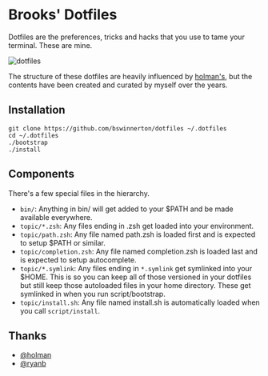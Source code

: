 # Brooks' Dotfiles

Dotfiles are the preferences, tricks and hacks that you use to tame your
terminal. These are mine.

![dotfiles](https://cloud.githubusercontent.com/assets/934497/14234999/7cb3bf24-f9bf-11e5-835e-2a18175d5e44.png)


The structure of these dotfiles are heavily influenced by
[holman's](https://github.com/holman/dotfiles), but the contents have been
created and curated by myself over the years.

## Installation

```
git clone https://github.com/bswinnerton/dotfiles ~/.dotfiles
cd ~/.dotfiles
./bootstrap
./install
```

## Components

There's a few special files in the hierarchy.

- `bin/`: Anything in bin/ will get added to your $PATH and be made available
  everywhere.
- `topic/*.zsh`: Any files ending in .zsh get loaded into your environment.
- `topic/path.zsh`: Any file named path.zsh is loaded first and is expected to
  setup $PATH or similar.
- `topic/completion.zsh`: Any file named completion.zsh is loaded last and is
  expected to setup autocomplete.
- `topic/*.symlink`: Any files ending in `*.symlink` get symlinked into your
  $HOME.  This is so you can keep all of those versioned in your dotfiles but
  still keep those autoloaded files in your home directory. These get symlinked
  in when you run script/bootstrap.
- `topic/install.sh`: Any file named install.sh is automatically loaded when you
  call `script/install`.

## Thanks

- [@holman](https://github.com/holman/dotfiles)
- [@ryanb](https://github.com/ryanb/dotfiles)
